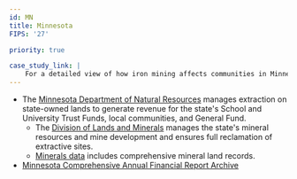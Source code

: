 ```yaml
---
id: MN
title: Minnesota
FIPS: '27'

priority: true

case_study_link: |
    For a detailed view of how iron mining affects communities in Minnesota, read the [St. Louis County case study]({{ site.baseurl }}/case-studies/st-louis/).
---
```

* The [Minnesota Department of Natural Resources](http://www.dnr.state.mn.us/index.html) manages extraction on state-owned lands to generate revenue for the state's School and University Trust Funds, local communities, and General Fund.
  - The [Division of Lands and Minerals](http://www.dnr.state.mn.us/lands_minerals/index.html) manages the state's mineral resources and mine development and ensures full reclamation of extractive sites.
  - [Minerals data](http://minarchive.dnr.state.mn.us/) includes comprehensive mineral land records.
* [Minnesota Comprehensive Annual Financial Report Archive](http://mn.gov/mmb/accounting/reports/comprehensive-annual.jsp)
